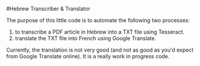 #Hebrew Transcriber & Translator

The purpose of this little code is to automate the following two processes:
1. to transcribe a PDF article in Hebrew into a TXT file using Tesseract.
2. translate the TXT file into French using Google Translate.

Currently, the translation is not very good (and not as good as you'd expect from Google Translate online).
It is a really work in progress code.
